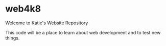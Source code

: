 # web4k8

Welcome to Katie's Website Repository 

This code will be a place to learn about web development and to test new things.
